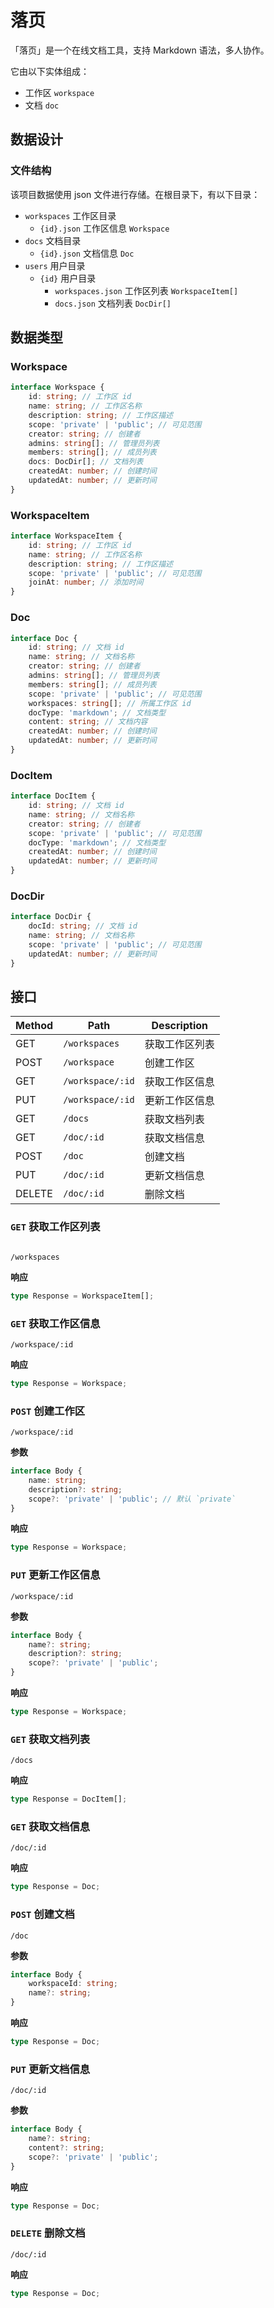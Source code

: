 # 落页

「落页」是一个在线文档工具，支持 Markdown 语法，多人协作。

它由以下实体组成：

-   工作区 `workspace`
-   文档 `doc`

## 数据设计

### 文件结构

该项目数据使用 json 文件进行存储。在根目录下，有以下目录：

-   `workspaces` 工作区目录
    -   `{id}.json` 工作区信息 `Workspace`
-   `docs` 文档目录
    -   `{id}.json` 文档信息 `Doc`
-   `users` 用户目录
    -   `{id}` 用户目录
        -   `workspaces.json` 工作区列表 `WorkspaceItem[]`
        -   `docs.json` 文档列表 `DocDir[]`

## 数据类型

### Workspace

```ts
interface Workspace {
    id: string; // 工作区 id
    name: string; // 工作区名称
    description: string; // 工作区描述
    scope: 'private' | 'public'; // 可见范围
    creator: string; // 创建者
    admins: string[]; // 管理员列表
    members: string[]; // 成员列表
    docs: DocDir[]; // 文档列表
    createdAt: number; // 创建时间
    updatedAt: number; // 更新时间
}
```

### WorkspaceItem

```ts
interface WorkspaceItem {
    id: string; // 工作区 id
    name: string; // 工作区名称
    description: string; // 工作区描述
    scope: 'private' | 'public'; // 可见范围
    joinAt: number; // 添加时间
}
```

### Doc

```ts
interface Doc {
    id: string; // 文档 id
    name: string; // 文档名称
    creator: string; // 创建者
    admins: string[]; // 管理员列表
    members: string[]; // 成员列表
    scope: 'private' | 'public'; // 可见范围
    workspaces: string[]; // 所属工作区 id
    docType: 'markdown'; // 文档类型
    content: string; // 文档内容
    createdAt: number; // 创建时间
    updatedAt: number; // 更新时间
}
```

### DocItem

```ts
interface DocItem {
    id: string; // 文档 id
    name: string; // 文档名称
    creator: string; // 创建者
    scope: 'private' | 'public'; // 可见范围
    docType: 'markdown'; // 文档类型
    createdAt: number; // 创建时间
    updatedAt: number; // 更新时间
}
```

### DocDir

```ts
interface DocDir {
    docId: string; // 文档 id
    name: string; // 文档名称
    scope: 'private' | 'public'; // 可见范围
    updatedAt: number; // 更新时间
}
```

## 接口

| Method | Path             | Description    |
| ------ | ---------------- | -------------- |
| GET    | `/workspaces`    | 获取工作区列表 |
| POST   | `/workspace`     | 创建工作区     |
| GET    | `/workspace/:id` | 获取工作区信息 |
| PUT    | `/workspace/:id` | 更新工作区信息 |
| GET    | `/docs`          | 获取文档列表   |
| GET    | `/doc/:id`       | 获取文档信息   |
| POST   | `/doc`           | 创建文档       |
| PUT    | `/doc/:id`       | 更新文档信息   |
| DELETE | `/doc/:id`       | 删除文档       |

### `GET` 获取工作区列表

```

/workspaces

```

**响应**

```ts
type Response = WorkspaceItem[];
```

### `GET` 获取工作区信息

```
/workspace/:id
```

**响应**

```ts
type Response = Workspace;
```

### `POST` 创建工作区

```
/workspace/:id
```

**参数**

```ts
interface Body {
    name: string;
    description?: string;
    scope?: 'private' | 'public'; // 默认 `private`
}
```

**响应**

```ts
type Response = Workspace;
```

### `PUT` 更新工作区信息

```
/workspace/:id
```

**参数**

```ts
interface Body {
    name?: string;
    description?: string;
    scope?: 'private' | 'public';
}
```

**响应**

```ts
type Response = Workspace;
```

### `GET` 获取文档列表

```
/docs
```

**响应**

```ts
type Response = DocItem[];
```

### `GET` 获取文档信息

```
/doc/:id
```

**响应**

```ts
type Response = Doc;
```

### `POST` 创建文档

```
/doc
```

**参数**

```ts
interface Body {
    workspaceId: string;
    name?: string;
}
```

**响应**

```ts
type Response = Doc;
```

### `PUT` 更新文档信息

```
/doc/:id
```

**参数**

```ts
interface Body {
    name?: string;
    content?: string;
    scope?: 'private' | 'public';
}
```

**响应**

```ts
type Response = Doc;
```

### `DELETE` 删除文档

```
/doc/:id
```

**响应**

```ts
type Response = Doc;
```
